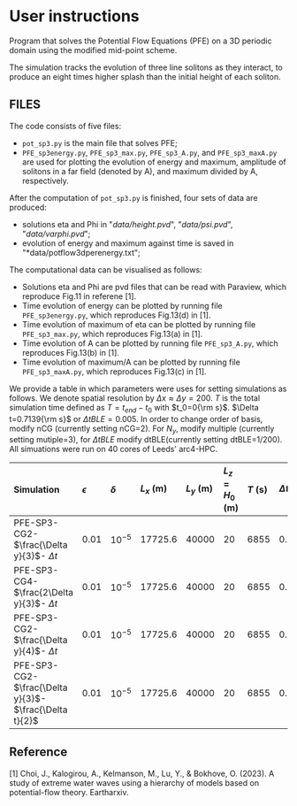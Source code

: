 # User instructions

Program that solves the Potential Flow Equations (PFE) on a 3D periodic domain using the modified mid-point scheme.

The simulation tracks the evolution of three line solitons as they interact, 
to produce an eight times higher splash than the initial height of each soliton.

## FILES

The code consists of five files:
- `pot_sp3.py` is the main file that solves PFE;
- `PFE_sp3energy.py`, `PFE_sp3_max.py`, `PFE_sp3_A.py`, and `PFE_sp3_maxA.py` are used for plotting the evolution of energy and maximum, amplitude of solitons in a far field (denoted by A), and maximum divided by A, respectively.

After the computation of `pot_sp3.py` is finished, four sets of data are produced:
- solutions eta and Phi in "*data/height.pvd*", "*data/psi.pvd*", "*data/varphi.pvd*";
- evolution of energy and maximum against time is saved in "*data/potflow3dperenergy.txt";


The computational data can be visualised as follows:
- Solutions eta and Phi are pvd files that can be read with Paraview, which reproduce Fig.11 in referene [1].
- Time evolution of energy can be plotted by running file `PFE_sp3energy.py`, which reproduces Fig.13(d) in [1].
- Time evolution of maximum of eta can be plotted by running file `PFE_sp3_max.py`, which reproduces Fig.13(a) in [1].
- Time evolution of A can be plotted by running file `PFE_sp3_A.py`, which reproduces Fig.13(b) in [1].
- Time evolution of maximum/A can be plotted by running file `PFE_sp3_maxA.py`, which reproduces Fig.13(c) in [1].

We provide a table in which parameters were uses for setting simulations as follows. We denote spatial resolution by $\Delta x\approx\Delta y=200$. $T$ is the total simulation time defined as $T=t_{end}-t_{0}$ with $t_0=0{\rm s}$. $\Delta t=0.7139{\rm s}$ or $\Delta t BLE=0.005$.  In order to change order of basis, modify nCG (currently setting nCG=2). For $N_y$, modify multiple (currently setting mutiple=3), for $\Delta t BLE$ modify dtBLE(currently setting dtBLE=1/200).  All simuations were run on 40 cores of Leeds' arc4-HPC.
  
Simulation |$\epsilon$|$\delta$| $L_x$ (m) | $L_y$ (m) |$L_z=H_0$ (m) | $T$ (s) |$\Delta t_{BLE}$ | $N_x$ | $N_y$ |$N_z$|DoFs |Run time (min)  
:---        | :---      | :---    | :---       | :---       |:---           |:---      | :---           | :---    |:---   |:---| :---|:---
PFE-SP3-CG2- $\frac{\Delta y}{3}$- $\Delta t$ | $0.01$|$10^{-5}$ | 17725.6|40000 | 20|6855|0.005  | 226 | 600 | 4|5,750,388|2880
PFE-SP3-CG4- $\frac{2\Delta y}{3}$- $\Delta t$ | $0.01$|$10^{-5}$ | 17725.6|40000 | 20|6855|0.005  | 133 | 300 | 4|5,750,388|5588
PFE-SP3-CG2- $\frac{\Delta y}{4}$- $\Delta t$ | $0.01$|$10^{-5}$ | 17725.6|40000 | 20|6855|0.005  | 355 | 800 | 4|10,230,390|5383
PFE-SP3-CG2- $\frac{\Delta y}{3}$- $\frac{\Delta t}{2}$ | $0.01$|$10^{-5}$ | 17725.6|40000 | 20|6855|0.0025  | 226 | 600 | 4|5,750,388|6094.6

## Reference
[1] Choi, J., Kalogirou, A., Kelmanson, M., Lu, Y., & Bokhove, O. (2023). A study of extreme water waves using a hierarchy of models based on potential-flow theory. Eartharxiv.

